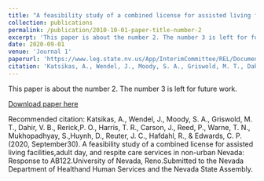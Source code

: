 ```yaml
---
title: "A feasibility study of a combined license for assisted living facilities, adult day, and respite care services in non-urban Nevada: Response to AB122"
collection: publications
permalink: /publication/2010-10-01-paper-title-number-2
excerpt: 'This paper is about the number 2. The number 3 is left for future work.'
date: 2020-09-01
venue: 'Journal 1'
paperurl: 'https://www.leg.state.nv.us/App/InterimCommittee/REL/Document/16648'
citation: 'Katsikas, A., Wendel, J., Moody, S. A., Griswold, M. T., Dahir, V. B., Rerick,P. O., Harris, T. R., Carson, J., Reed, P., Warne, T. N., Mukhopadhyay, S.,Huynh, D., Reuter, J. C., Hafdahl, R., & Edwards, C. P. (2020, September30).  A feasibility study of a combined license for assisted living facilities,adult day, and respite care services in non-urban Nevada: Response to AB122.University of Nevada, Reno.Submitted to the Nevada Department of Healthand Human Services and the Nevada State Assembly.'
---
```

This paper is about the number 2. The number 3 is left for future work.

[Download paper here](http://academicpages.github.io/files/paper2.pdf)

Recommended citation: Katsikas, A., Wendel, J., Moody, S. A., Griswold, M. T., Dahir, V. B., Rerick,P. O., Harris, T. R., Carson, J., Reed, P., Warne, T. N., Mukhopadhyay, S.,Huynh, D., Reuter, J. C., Hafdahl, R., & Edwards, C. P. (2020, September30).  A feasibility study of a combined license for assisted living facilities,adult day, and respite care services in non-urban Nevada: Response to AB122.University of Nevada, Reno.Submitted to the Nevada Department of Healthand Human Services and the Nevada State Assembly.
